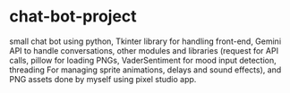 # chat-bot-project
small chat bot using python, Tkinter library for handling front-end, Gemini API to handle conversations, other modules and libraries (request for API calls, pillow for loading PNGs, VaderSentiment for mood input detection, threading For managing sprite animations, delays and sound effects), and PNG assets done by myself using pixel studio app.
